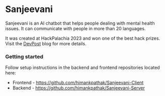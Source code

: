 # Sanjeevani
Sanjeevani is an AI chatbot that helps people dealing with mental health issues. It can communicate with people in more than 20 languages.

It was created at HackPalachia 2023 and won one of the best hack prizes. Visit the [DevPost](https://devpost.com/software/sanjeevani-x8cj5d) blog for more details.

### Getting started
Follow setup instructions in the backend and frontend repositories located here:
- Frontend - https://github.com/himankpathak/Sanjeevani-Client
- Backend - https://github.com/himankpathak/Sanjeevani-Server


